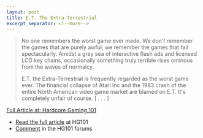 ```yaml
---
layout: post
title: E.T. The Extra-Terrestrial
excerpt_separator: <!--more-->
---
```


<blockquote><p>No one remembers the worst game ever made. We don't remember the games that are purely awful; we remember the games that fail spectacularly. Amidst a grey sea of interactive flash ads and licensed LCD key chains, occasionally something truly terrible rises ominous from the waves of normalcy.</p>
<p>E.T. the Extra-Terrestrial is frequently regarded as the worst game ever. The financial collapse of Atari Inc and the 1983 crash of the entire North American video game market are blamed on E.T. It's completely unfair of course. [&nbsp;.&nbsp;.&nbsp;.&nbsp;]</p></blockquote>
<p class="content_full_link"><a href="http://www.hardcoregaming101.net/e-t-the-extra-terrestrial/">Full Article at: Hardcore Gaming 101</a>
  
<!-- more -->
  
- [Read the full article](http://www.hardcoregaming101.net/e-t-the-extra-terrestrial/) at HG101
- [Comment](https://hg101.proboards.com/thread/10433/et-extra-terrestrial) in the HG101 forums

